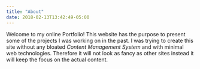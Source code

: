 ```yaml
---
title: "About"
date: 2018-02-13T13:42:49-05:00
---
```


Welcome to my online Portfolio! This website has the purpose to present some of the projects I was working on in the past.
I was trying to create this site without any bloated *Content Management System* and with minimal web technologies.
Therefore it will not look as fancy as other sites instead it will keep the focus on the actual content.
